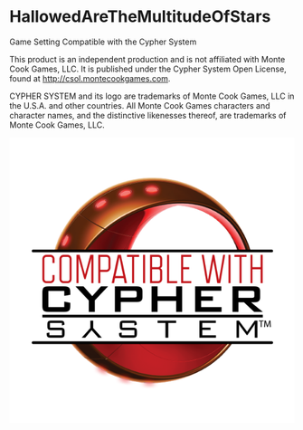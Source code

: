 # HallowedAreTheMultitudeOfStars
Game Setting Compatible with the Cypher System

This product is an independent production and is not affiliated with Monte Cook Games, LLC. It is published under the Cypher System Open License, found at http://csol.montecookgames.com.

CYPHER SYSTEM and its logo are trademarks of Monte Cook Games, LLC in the U.S.A. and other countries. All Monte Cook Games characters and character names, and the distinctive likenesses thereof, are trademarks of Monte Cook Games, LLC. 

![Compatible with the Cypher System](https://github.com/tobyfarley/HallowedAreTheMultitudeOfStars/blob/main/CSOL%20Logo-Cypher%20System%20Compatible-Color-Small-RGB.png)
